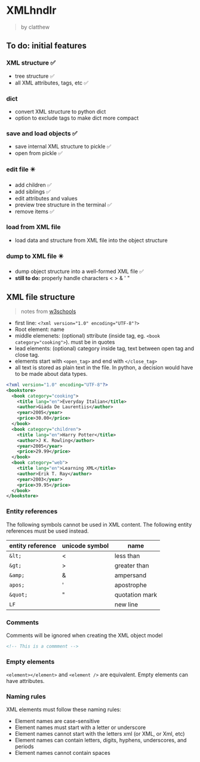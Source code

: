 # XMLhndlr
> by clatthew
## To do: initial features
### XML structure ✅
- tree structure ✅
- all XML attributes, tags, etc ✅

### dict
- convert XML structure to python dict
- option to exclude tags to make dict more compact

### save and load objects ✅
- save internal XML structure to pickle ✅
- open from pickle ✅

### edit file ✴️ 
- add children ✅
- add siblings ✅
- edit attributes and values
- preview tree structure in the terminal ✅
- remove items ✅

### load from XML file
- load data and structure from XML file into the object structure

### dump to XML file ✴️
- dump object structure into a well-formed XML file ✅
- **still to do:** properly handle characters < > & ' "

## XML file structure
> notes from [w3schools](https://www.w3schools.com/xml/)
- first line: `<?xml version="1.0" encoding="UTF-8"?>`
- Root element: name
- middle elemenets: (optional) sttribute (inside tag, eg. `<book category="cooking">`). must be in quotes
- lead elements: (optional) category inside tag, text between open tag and close tag.
- elements start with `<open_tag>` and end with `</close_tag>`
- all text is stored as plain text in the file. In python, a decision would have to be made about data types.
```xml
<?xml version="1.0" encoding="UTF-8"?>
<bookstore>
  <book category="cooking">
    <title lang="en">Everyday Italian</title>
    <author>Giada De Laurentiis</author>
    <year>2005</year>
    <price>30.00</price>
  </book>
  <book category="children">
    <title lang="en">Harry Potter</title>
    <author>J K. Rowling</author>
    <year>2005</year>
    <price>29.99</price>
  </book>
  <book category="web">
    <title lang="en">Learning XML</title>
    <author>Erik T. Ray</author>
    <year>2003</year>
    <price>39.95</price>
  </book>
</bookstore> 
```

### Entity references
The following symbols cannot be used in XML content. The following entity references must be used instead.

entity reference | unicode symbol | name
-|-|-
`&lt;` | < | less than
`&gt;` | > | greater than
`&amp;` | & | ampersand
`apos;` | ' | apostrophe
`&quot;` | " | quotation mark
`LF` | | new line

### Comments
Comments will be ignored when creating the XML object model
```xml
<!-- This is a commment -->
```
### Empty elements
`<element></element>` and `<element />` are equivalent. Empty elements can have attributes.

### Naming rules
XML elements must follow these naming rules:
- Element names are case-sensitive
- Element names must start with a letter or underscore
- Element names cannot start with the letters xml (or XML, or Xml, etc)
- Element names can contain letters, digits, hyphens, underscores, and periods
- Element names cannot contain spaces
